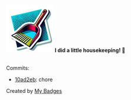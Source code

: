 <img src="https://github.com/my-badges/my-badges/blob/master/badges/chore-commit/chore-commit.png?raw=true" alt="I did a little housekeeping! 🧹" title="I did a little housekeeping! 🧹" width="128">
<strong>I did a little housekeeping! 🧹</strong>
<br><br>

Commits:

- <a href="https://github.com/dwesh163/AllReplicas/commit/10ad2ebe84e750cf2f4dbfb857897adc51878e1c">10ad2eb</a>: chore


Created by <a href="https://github.com/my-badges/my-badges">My Badges</a>